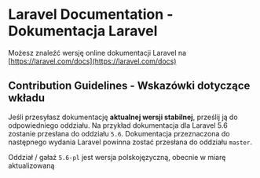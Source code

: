 # Laravel Documentation - Dokumentacja Laravel

Możesz znaleźć wersję online dokumentacji Laravel na [https://laravel.com/docs](https://laravel.com/docs)

## Contribution Guidelines - Wskazówki dotyczące wkładu

Jeśli przesyłasz dokumentację **aktualnej wersji stabilnej**, prześlij ją do odpowiedniego oddziału. Na przykład dokumentacja dla Laravel 5.6 zostanie przesłana do oddziału `5.6`. Dokumentacja przeznaczona do następnego wydania Laravel powinna zostać przesłana do oddziału `master`.

Oddział / gałaź `5.6-pl` jest wersja polskojęzyczną, obecnie w miarę aktualizowaną 
